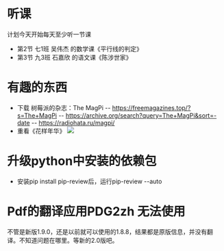 # 听课
计划今天开始每天至少听一节课
- 第2节 七1班 吴伟杰 的数学课《平行线的判定》
- 第3节 九3班 石嘉欣 的语文课《陈涉世家》

# 有趣的东西
- 下载 树莓派的杂志：The MagPi
  -- https://freemagazines.top/?s=The+MagPi
  -- https://archive.org/search?query=The+MagPi&sort=-date
  -- https://radiohata.ru/magpi/
- 重看《花样年华》
![](https://cdn.jsdelivr.net/gh/midpoint/note-gen-image-sync@main/958f7049-f7f0-478a-a68c-b55570ab8a4f.png)


# 升级python中安装的依赖包
- 安装pip install pip-review后，运行pip-review --auto

# Pdf的翻译应用PDG2zh 无法使用
不管是新版1.9.0，还是以前就可以使用的1.8.8，结果都是原版信息，并没有翻译。不知道问题在哪里。等新的2.0版吧。

